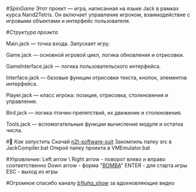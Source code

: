 #*SpinGame* 
Этот проект — игра, написанная на языке Jack в рамках курса Nand2Tetris. Он включает управление игроком, взаимодействие с игровыми объектами и интерфейс пользователя.

#*Структура проэкта*

Main.jack — точка входа. Запускает игру.

Game.jack — основной игровой цикл, логика обновления и отрисовки.

GameInterface.jack — логика пользовательского интерфейса.

Interface.jack — базовые функции отрисовки текста, кнопок, элементов интерфейса.

Player.jack — класс игрока: позиция, отрисовка, столкновения и управление.

Bird.jack — логика птичек-препятствий, их движение и столкновения.

Tools.jack — вспомогательные функции вычисление модуля и остатка числа.


#🚀 *Как запустить*
Скачай [n2t-software-suit](https://api.ulearn.me/courses/nand2tetris/files/000_Welcome/n2t-software-suite.zip)
Закомпиль папку src в JackCompiler.bat
Открой папку проекта в VMEmulator.bat


#*Управление*:
Left arrow \ Right arrow - поворот влево и вправо соответственно
Down arrow - форма "[BOMBA](https://www.figma.com/design/tlC1sJFfq4tC0Up6ZHAoih/Untitled?node-id=0-1&p=f&t=jfRVpCkDae9rCy35-0)"
ENTER - для старта игры
ESC - выход из игры


#Огромное спасибо каналу *[b1tuha_show](https://youtube.com/shorts/w6OQB29ciis?si=RFm-sC70KCTBOUdw)* за вдохновляющие видео